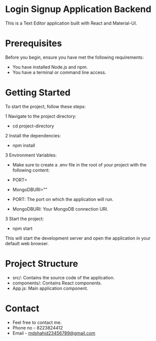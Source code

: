 # Login Signup Application Backend
This is a Text Editor application built with React and Material-UI.

# Prerequisites
Before you begin, ensure you have met the following requirements:

* You have installed Node.js and npm.
* You have a terminal or command line access.


# Getting Started
To start the project, follow these steps:

1 Navigate to the project directory:
* cd project-directory

2 Install the dependencies:
* npm install

3 Environment Variables:
* Make sure to create a .env file in the root of your project with the following content:

* PORT=
* MongoDBURI=""

* PORT: The port on which the application will run.
* MongoDBURI: Your MongoDB connection URI.

3 Start the project:
* npm start


This will start the development server and open the application in your default web browser.

# Project Structure
* src/: Contains the source code of the application.
* components/: Contains React components.
* App.js: Main application component.

# Contact
* Feel free to contact me.
* Phone no - 8223824412
* Email - mdshahid23456789@gmail.com